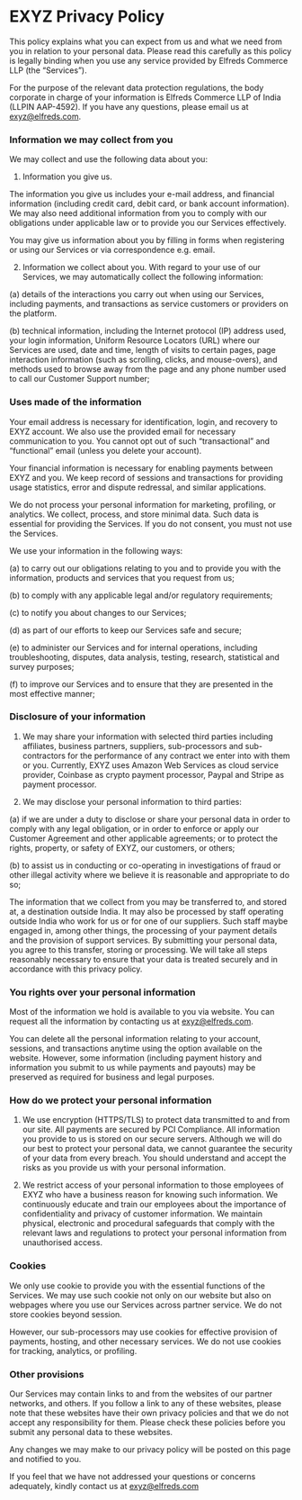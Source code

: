 # EXYZ Privacy Policy

This policy explains what you can expect from us and what we need from you in relation to your personal data. Please read this carefully as this policy is legally binding when you use any service provided by Elfreds Commerce LLP (the “Services”).

For the purpose of the relevant data protection regulations, the body corporate in charge of your information is Elfreds Commerce LLP of India (LLPIN AAP-4592). If you have any questions, please email us at exyz@elfreds.com.

### Information we may collect from you

We may collect and use the following data about you:

1. Information you give us.

The information you give us includes your e-mail address, and financial information (including credit card, debit card, or bank account information). We may also need additional information from you to comply with our obligations under applicable law or to provide you our Services effectively.

You may give us information about you by filling in forms when registering or using our Services or via correspondence e.g. email.

2. Information we collect about you. With regard to your use of our Services, we may automatically collect the following information:

(a) details of the interactions you carry out when using our Services, including payments, and transactions as service customers or providers on the platform.

(b) technical information, including the Internet protocol (IP) address used, your login information, Uniform Resource Locators (URL) where our Services are used, date and time, length of visits to certain pages, page interaction information (such as scrolling, clicks, and mouse-overs), and methods used to browse away from the page and any phone number used to call our Customer Support number;

### Uses made of the information

Your email address is necessary for identification, login, and recovery to EXYZ account. We also use the provided email for necessary communication to you. You cannot opt out of such “transactional” and “functional” email (unless you delete your account).

Your financial information is necessary for enabling payments between EXYZ and you. We keep record of sessions and transactions for providing usage statistics, error and dispute redressal, and similar applications.

We do not process your personal information for marketing, profiling, or analytics. We collect, process, and store minimal data. Such data is essential for providing the Services. If you do not consent, you must not use the Services.

We use your information in the following ways:

(a) to carry out our obligations relating to you and to provide you with the information, products and services that you request from us;

(b) to comply with any applicable legal and/or regulatory requirements;

(c) to notify you about changes to our Services;

(d) as part of our efforts to keep our Services safe and secure;

(e) to administer our Services and for internal operations, including troubleshooting, disputes, data analysis, testing, research, statistical and survey purposes;

(f) to improve our Services and to ensure that they are presented in the most effective manner;

### Disclosure of your information

1. We may share your information with selected third parties including affiliates, business partners, suppliers, sub-processors and sub-contractors for the performance of any contract we enter into with them or you. Currently, EXYZ uses Amazon Web Services as cloud service provider, Coinbase as crypto payment processor, Paypal and Stripe as payment processor.

2. We may disclose your personal information to third parties:

(a) if we are under a duty to disclose or share your personal data in order to comply with any legal obligation, or in order to enforce or apply our Customer Agreement and other applicable agreements; or to protect the rights, property, or safety of EXYZ, our customers, or others;

(b) to assist us in conducting or co-operating in investigations of fraud or other illegal activity where we believe it is reasonable and appropriate to do so;

The information that we collect from you may be transferred to, and stored at, a destination outside India. It may also be processed by staff operating outside India who work for us or for one of our suppliers. Such staff maybe engaged in, among other things, the processing of your payment details and the provision of support services. By submitting your personal data, you agree to this transfer, storing or processing. We will take all steps reasonably necessary to ensure that your data is treated securely and in accordance with this privacy policy.

### You rights over your personal information

Most of the information we hold is available to you via website. You can request all the information by contacting us at exyz@elfreds.com.

You can delete all the personal information relating to your account, sessions, and transactions anytime using the option available on the website. However, some information (including payment history and information you submit to us while payments and payouts) may be preserved as required for business and legal purposes.

### How do we protect your personal information

1. We use encryption (HTTPS/TLS) to protect data transmitted to and from our site. All payments are secured by PCI Compliance. All information you provide to us is stored on our secure servers. Although we will do our best to protect your personal data, we cannot guarantee the security of your data from every breach. You should understand and accept the risks as you provide us with your personal information.

2. We restrict access of your personal information to those employees of EXYZ who have a business reason for knowing such information. We continuously educate and train our employees about the importance of confidentiality and privacy of customer information. We maintain physical, electronic and procedural safeguards that comply with the relevant laws and regulations to protect your personal information from unauthorised access.

### Cookies

We only use cookie to provide you with the essential functions of the Services. We may use such cookie not only on our website but also on webpages where you use our Services across partner service. We do not store cookies beyond session.

However, our sub-processors may use cookies for effective provision of payments, hosting, and other necessary services. We do not use cookies for tracking, analytics, or profiling.

### Other provisions

Our Services may contain links to and from the websites of our partner networks, and others. If you follow a link to any of these websites, please note that these websites have their own privacy policies and that we do not accept any responsibility for them. Please check these policies before you submit any personal data to these websites.

Any changes we may make to our privacy policy will be posted on this page and notified to you.

If you feel that we have not addressed your questions or concerns adequately, kindly contact us at exyz@elfreds.com
